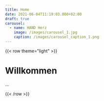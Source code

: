 ```yaml
---
title: Home
date: 2021-06-04T11:19:03.000+02:00
draft: true
carousel:
  - name: HAND Herz
    image: /images/carousel_1.jpg
    caption: /images/carousel_caption_1.png
---
```


{{< row theme="light" >}}

# Willkommen

...

 {{< /row >}}